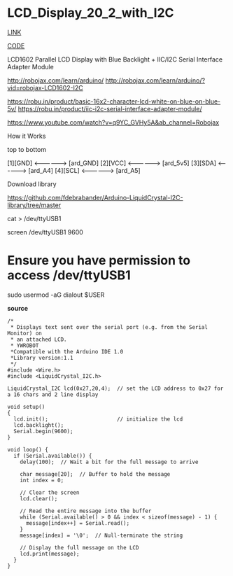 

#  LCD_Display_20_2_with_I2C

[LINK]()


[CODE]()


LCD1602 Parallel LCD Display with Blue Backlight + IIC/I2C Serial Interface Adapter Module






http://robojax.com/learn/arduino/
http://robojax.com/learn/arduino/?vid=robojax-LCD1602-I2C


https://robu.in/product/basic-16x2-character-lcd-white-on-blue-on-blue-5v/
https://robu.in/product/iic-i2c-serial-interface-adapter-module/



https://www.youtube.com/watch?v=q9YC_GVHy5A&ab_channel=Robojax

How it Works





top to bottom

[1][GND]  <------>  [ard_GND]
[2][VCC]  <------>  [ard_5v5]
[3][SDA]  <------>  [ard_A4]
[4][SCL]  <------>  [ard_A5]



Download library


https://github.com/fdebrabander/Arduino-LiquidCrystal-I2C-library/tree/master








cat > /dev/ttyUSB1


screen /dev/ttyUSB1 9600

# Ensure you have permission to access /dev/ttyUSB1
sudo usermod -aG dialout $USER



**source**

```
/*
 * Displays text sent over the serial port (e.g. from the Serial Monitor) on
 * an attached LCD.
 * YWROBOT
 *Compatible with the Arduino IDE 1.0
 *Library version:1.1
 */
#include <Wire.h> 
#include <LiquidCrystal_I2C.h>

LiquidCrystal_I2C lcd(0x27,20,4);  // set the LCD address to 0x27 for a 16 chars and 2 line display

void setup()
{
  lcd.init();                      // initialize the lcd 
  lcd.backlight();
  Serial.begin(9600);
}

void loop() {
  if (Serial.available()) {
    delay(100);  // Wait a bit for the full message to arrive

    char message[20];  // Buffer to hold the message
    int index = 0;

    // Clear the screen
    lcd.clear();

    // Read the entire message into the buffer
    while (Serial.available() > 0 && index < sizeof(message) - 1) {
      message[index++] = Serial.read();
    }
    message[index] = '\0';  // Null-terminate the string

    // Display the full message on the LCD
    lcd.print(message);
  }
}

```
